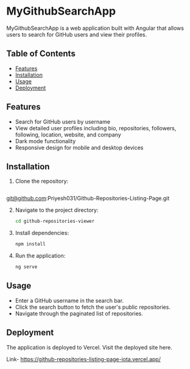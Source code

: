 # MyGithubSearchApp

MyGithubSearchApp is a web application built with Angular that allows users to search for GitHub users and view their profiles.

## Table of Contents

- [Features](#features)
- [Installation](#installation)
- [Usage](#usage)
- [Deployment](#deployment)

## Features

- Search for GitHub users by username
- View detailed user profiles including bio, repositories, followers, following, location, website, and company
- Dark mode functionality
- Responsive design for mobile and desktop devices

## Installation

1. Clone the repository:
   ```bash
git@github.com:Priyesh031/Github-Repositories-Listing-Page.git
  

2. Navigate to the project directory:
   ```bash
   cd github-repositories-viewer
   
3. Install dependencies:
   ```bash
   npm install

4. Run the application:
   ```bash
   ng serve

## Usage

- Enter a GitHub username in the search bar.
- Click the search button to fetch the user's public repositories.
- Navigate through the paginated list of repositories.

## Deployment

The application is deployed to Vercel. Visit the deployed site here.

Link- https://github-repositories-listing-page-iota.vercel.app/




